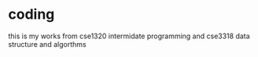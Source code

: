 # coding
this is my works from cse1320 intermidate programming and cse3318 data structure and algorthms
